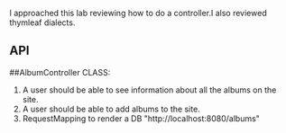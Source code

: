 <!-- What approach did you take? -->
I approached this lab reviewing how to do a controller.I also reviewed thymleaf dialects.

## API
<!-- Description of each method publicly available to your Stack and Queue-->
##AlbumController CLASS:
1. A user should be able to see information about all the albums on the site.
2. A user should be able to add albums to the site.
3. RequestMapping to render a DB
"http://localhost:8080/albums"